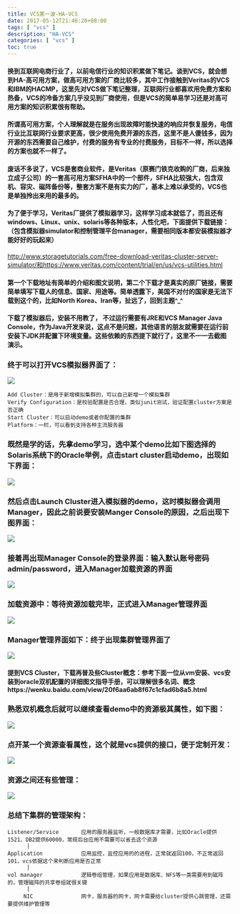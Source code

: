 ```yaml
---
title: VCS第一波-HA-VCS
date: 2017-05-12T21:46:20+08:00
tags: [ "vcs" ] 
description: "HA-VCS"
categories: [ "vcs" ]
toc: true
---
```


#### 换到互联网电商行业了，以前电信行业的知识积累做下笔记。谈到VCS，就会想到HA-高可用方案，做高可用方案的厂商比较多，其中工作接触到Veritas的VCS和IBM的HACMP，这里先对VCS做下笔记整理，互联网行业都喜欢用免费方案和热备，VCS的冷备方案几乎没见到厂商使用，但是VCS的简单易学习还是对高可用方案的知识积累很有帮助。

#### 所谓高可用方案，个人理解就是在服务出现故障时能快速的响应并恢复服务，电信行业比互联网行业要求更高，很少使用免费开源的东西，这里不是人傻钱多，因为开源的东西需要自己维护，付费的服务有专业的付费服务，目标不一样，所以选择的方案也就不一样了。

#### 废话不多说了，VCS是套商业软件，是Veritas（原赛门铁克收购的厂商，后来独立成子公司）的一套高可用方案SFHA中的一个部件，SFHA比较强大，包含双机、容灾、磁阵备份等，整套方案不是有实力的厂，基本上难以承受的，VCS也是单独拎出来用的最多的。

#### 为了便于学习，Veritas厂提供了模拟器学习，这样学习成本就低了，而且还有windows、Linux、unix、solaris等各种版本，人性化吧，下面提供下载链接：（包含模拟器simulator和控制管理平台manager，需要相同版本都安装模拟器才能好好的玩起来）
http://www.storagetutorials.com/free-download-veritas-cluster-server-simulator/和https://www.veritas.com/content/trial/en/us/vcs-utilities.html

#### 第一个下载地址有简单的介绍和图文说明，第二个下载才是真实的原厂链接，需要简单填写下载人的信息、国家、用途等。简单透露下，美国不对付的国家是无法下载到这个的，比如North Korea、Iran等，扯远了，回到主题^_^

#### 下载了模拟器后，安装不用教了， 不过运行需要有JRE和VCS Manager Java Console，作为Java开发来说，这点不是问题，其他语言的朋友就需要在运行前安装下JDK并配置下环境变量。这些依赖的东西提下就行了，这里不一一去截图演示。

### 终于可以打开VCS模拟器界面了：
![](/images/posts/vcs/start.jpg)
```
Add Cluster：是用于新增模拟集群的，可以自己新增一个模拟集群
Verify Configuration：是校验配置是否合理，类似junit测试，验证配置cluster方案是否正确
Start Cluster：可以启动demo或者你配置的集群
Platform：一栏，可以看到支持各种主流服务器
```

### 既然是学的话，先拿demo学习，选中某个demo比如下图选择的Solaris系统下的Oracle举例，点击start cluster启动demo，出现如下界面：
![](/images/posts/vcs/clusterManager.jpg)

### 然后点击Launch Cluster进入模拟器的demo，这时模拟器会调用Manager，因此之前说要安装Manger Console的原因，之后出现下图界面：
![](/images/posts/vcs/startDemo.jpg)

### 接着再出现Manager Console的登录界面：输入默认账号密码admin/password，进入Manager加载资源的界面
![](/images/posts/vcs/login.jpg)

### 加载资源中：等待资源加载完毕，正式进入Manager管理界面
![](/images/posts/vcs/loading.jpg)

### Manager管理界面如下：终于出现集群管理界面了
![](/images/posts/vcs/manager.jpg)

#### 提到VCS Cluster，下载再普及些Cluster概念：参考下面一位从vm安装、vcs安装到oracle双机配置的详细图文指导手册，可以理解很多名词、概念https://wenku.baidu.com/view/20f6aa6ab8f67c1cfad6b8a5.html

### 熟悉双机概念后就可以继续查看demo中的资源极其属性，如下图：
![](/images/posts/vcs/resources.jpg)

### 点开某一个资源查看属性，这个就是vcs提供的接口，便于定制开发：
![](/images/posts/vcs/resourcesProperties.jpg)

### 资源之间还有些管理：
![](/images/posts/vcs/rightClickMenu.jpg)

### 总结下集群的管理架构：
```
Listener/Service       应用的服务器监听，一般数据库才需要，比如Oracle提供1521、DB2提供60000，常规后台应用不需要可以省去这个资源
      |
Application            应用监控，监控应用的的进程，正常就返回100，不正常返回101，vcs依据这个来判断应用是否正常
      |
vol manager            逻辑卷组管理，如果应用是数据库、NFS等一类需要用到磁阵的，管理磁阵的共享卷组就很关键
      |
     NIC               网卡，服务器的网卡，网卡需要给cluster提供心跳管理，还需要提供维护管理等
```     